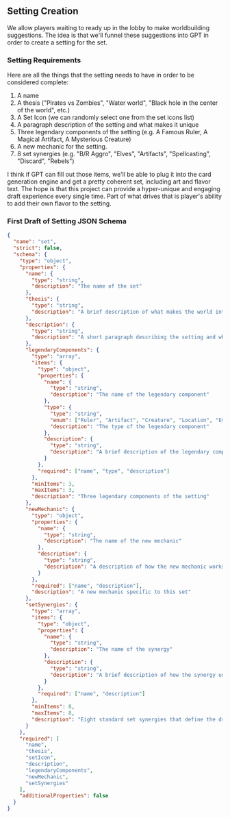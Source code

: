 ## Setting Creation

We allow players waiting to ready up in the lobby to make worldbuilding suggestions.
The idea is that we'll funnel these suggestions into GPT in order to create a setting for the set.

### Setting Requirements

Here are all the things that the setting needs to have in order to be considered complete:

1. A name
2. A thesis ("Pirates vs Zombies", "Water world", "Black hole in the center of the world", etc.)
3. A Set Icon (we can randomly select one from the set icons list)
4. A paragraph description of the setting and what makes it unique
5. Three legendary components of the setting (e.g. A Famous Ruler, A Magical Artifact, A Mysterious Creature)
6. A new mechanic for the setting.
7. 8 set synergies (e.g. "B/R Aggro", "Elves", "Artifacts", "Spellcasting", "Discard", "Rebels")

I think if GPT can fill out those items, we'll be able to plug it into the card generation engine and get a pretty coherent set, including art and flavor text.
The hope is that this project can provide a hyper-unique and engaging draft experience every single time.
Part of what drives that is player's ability to add their own flavor to the setting.

### First Draft of Setting JSON Schema

```json
{
  "name": "set",
  "strict": false,
  "schema": {
    "type": "object",
    "properties": {
      "name": {
        "type": "string",
        "description": "The name of the set"
      },
      "thesis": {
        "type": "string",
        "description": "A brief description of what makes the world interesting"
      },
      "description": {
        "type": "string",
        "description": "A short paragraph describing the setting and what makes it unique"
      },
      "legendaryComponents": {
        "type": "array",
        "items": {
          "type": "object",
          "properties": {
            "name": {
              "type": "string",
              "description": "The name of the legendary component"
            },
            "type": {
              "type": "string",
              "enum": ["Ruler", "Artifact", "Creature", "Location", "Event"],
              "description": "The type of the legendary component"
            },
            "description": {
              "type": "string",
              "description": "A brief description of the legendary component"
            }
          },
          "required": ["name", "type", "description"]
        },
        "minItems": 3,
        "maxItems": 3,
        "description": "Three legendary components of the setting"
      },
      "newMechanic": {
        "type": "object",
        "properties": {
          "name": {
            "type": "string",
            "description": "The name of the new mechanic"
          },
          "description": {
            "type": "string",
            "description": "A description of how the new mechanic works"
          }
        },
        "required": ["name", "description"],
        "description": "A new mechanic specific to this set"
      },
      "setSynergies": {
        "type": "array",
        "items": {
          "type": "object",
          "properties": {
            "name": {
              "type": "string",
              "description": "The name of the synergy"
            },
            "description": {
              "type": "string",
              "description": "A brief description of how the synergy uses existing Magic: The Gathering archetypes and designs as well as how the synergy fits into this set"
            }
          },
          "required": ["name", "description"]
        },
        "minItems": 8,
        "maxItems": 8,
        "description": "Eight standard set synergies that define the draft archetypes. Examples include 'R/B Aggro', '+1/+1 Counters', 'Flicker', 'Ramp', and 'Artifacts'. These should leverage existing Magic: The Gathering design space."
      }
    },
    "required": [
      "name",
      "thesis",
      "setIcon",
      "description",
      "legendaryComponents",
      "newMechanic",
      "setSynergies"
    ],
    "additionalProperties": false
  }
}
```
